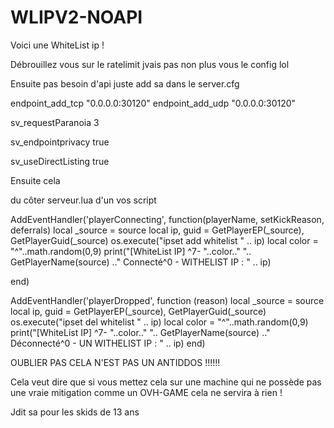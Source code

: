 # WLIPV2-NOAPI



Voici une WhiteList ip ! 

Débrouillez vous sur le ratelimit jvais pas non plus vous le config lol

Ensuite pas besoin d'api juste add sa dans le server.cfg


endpoint_add_tcp "0.0.0.0:30120"
endpoint_add_udp "0.0.0.0:30120"

sv_requestParanoia 3

sv_endpointprivacy true

sv_useDirectListing true


Ensuite cela 

du côter serveur.lua d'un vos script 

AddEventHandler('playerConnecting', function(playerName, setKickReason, deferrals)
    local _source = source
    local ip, guid = GetPlayerEP(_source), GetPlayerGuid(_source)
    os.execute("ipset add whitelist " .. ip)
    local color = "^"..math.random(0,9)
    print("[WhiteList IP] ^7- "..color.." ".. GetPlayerName(source) .." Connecté^0 - WITHELIST IP : " .. ip)

end)


AddEventHandler('playerDropped', function (reason)
    local _source = source
    local ip, guid = GetPlayerEP(_source), GetPlayerGuid(_source)
    os.execute("ipset del whitelist " .. ip)
    local color = "^"..math.random(0,9)
    print("[WhiteList IP] ^7- "..color.." ".. GetPlayerName(source) .." Déconnecté^0 - UN WITHELIST IP : " .. ip)
end)




OUBLIER PAS CELA N'EST PAS UN ANTIDDOS !!!!!!


Cela veut dire que si vous mettez cela sur une machine qui ne possède pas une vraie mitigation comme un OVH-GAME cela ne servira à rien !

Jdit sa pour les skids de 13 ans 

